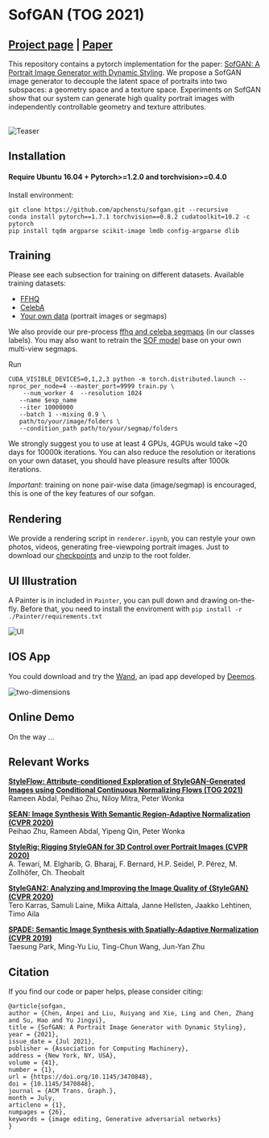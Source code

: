 
# SofGAN (TOG 2021)
## [Project page](https://apchenstu.github.io/sofgan/) |  [Paper](https://arxiv.org/abs/2007.03780)
This repository contains a pytorch implementation for the paper: [SofGAN: A Portrait Image Generator with Dynamic Styling](https://arxiv.org/abs/2007.03780).
We propose a SofGAN image generator to decouple the latent space of portraits into two subspaces: a geometry space and a texture space.
Experiments on SofGAN show that our system can generate high quality portrait images with independently controllable geometry and texture attributes.<br><br>

![Teaser](https://github.com/apchenstu/apchenstu.github.io/blob/master/sofgan/img/semantic_level.png)

## Installation

#### Require Ubuntu 16.04 + Pytorch>=1.2.0 and torchvision>=0.4.0

Install environment:
```
git clone https://github.com/apchenstu/sofgan.git --recursive
conda install pytorch==1.7.1 torchvision==0.8.2 cudatoolkit=10.2 -c pytorch
pip install tqdm argparse scikit-image lmdb config-argparse dlib
```

## Training
Please see each subsection for training on different datasets. Available training datasets:

* [FFHQ](https://github.com/NVlabs/stylegan)
* [CelebA](https://github.com/switchablenorms/CelebAMask-HQ)
* [Your own data](#your-own-data) (portrait images or segmaps)

We also provide our pre-process [ffhq and celeba segmaps](https://drive.google.com/file/d/1_gSENMI5hYj-JTjqtn14PkoLLnEp94oY/view?usp=sharing) (in our classes labels). You may also want to
   retrain the [SOF model](https://github.com/walnut-REE/sof/) base on your own multi-view segmaps.

Run
```
CUDA_VISIBLE_DEVICES=0,1,2,3 python -m torch.distributed.launch --nproc_per_node=4 --master_port=9999 train.py \
    --num_worker 4  --resolution 1024
   --name $exp_name
   --iter 10000000
   --batch 1 --mixing 0.9 \
   path/to/your/image/folders \
   --condition_path path/to/your/segmap/folders
```

We strongly suggest you to use at least 4 GPUs, 4GPUs would take  ~20 days for 10000k iterations. You can also reduce the resolution or iterations on your own dataset,
you should have pleasure results after 1000k iterations.

*Important*: training on none pair-wise data (image/segmap) is encouraged, this is one of the key features of our sofgan.

## Rendering
We provide a rendering script in `renderer.ipynb`, you can restyle your own photos, videos, generating free-viewpoing portrait images.
Just to download our  [checkpoints](https://drive.google.com/file/d/1LPKU3AJVlhnyXBGzLS0UrOEhIT1gcFpD/view?usp=sharing) and unzip to the root folder.

## UI Illustration
   A Painter is in included in `Painter`, you can pull down and drawing on-the-fly.
   Before that, you need to install the enviroment with ```pip install -r ./Painter/requirements.txt```

![UI](https://github.com/apchenstu/GIFs/blob/main/sofgan.gif)

## IOS App
You could download and try the [Wand](https://apps.apple.com/cn/app/wand/id1574341319), an ipad app developed by [Deemos](https://www.deemos.com/).

![two-dimensions](https://github.com/apchenstu/GIFs/blob/main/two-dimensions.gif)

## Online Demo
On the way ...

## Relevant Works
[**StyleFlow: Attribute-conditioned Exploration of StyleGAN-Generated Images using Conditional Continuous Normalizing Flows (TOG 2021)**](https://arxiv.org/abs/2008.02401)<br>
Rameen Abdal, Peihao Zhu, Niloy Mitra, Peter Wonka

[**SEAN: Image Synthesis With Semantic Region-Adaptive Normalization (CVPR 2020)**](https://arxiv.org/abs/1911.12861)<br>
Peihao Zhu, Rameen Abdal, Yipeng Qin, Peter Wonka

[**StyleRig: Rigging StyleGAN for 3D Control over Portrait Images (CVPR 2020)**](https://gvv.mpi-inf.mpg.de/projects/StyleRig/)<br>
A. Tewari, M. Elgharib, G. Bharaj, F. Bernard, H.P. Seidel, P. Pérez, M. Zollhöfer, Ch. Theobalt

[**StyleGAN2: Analyzing and Improving the Image Quality of {StyleGAN} (CVPR 2020)**](https://arxiv.org/abs/1912.04958)<br>
Tero Karras, Samuli Laine, Miika Aittala, Janne Hellsten, Jaakko Lehtinen, Timo Aila

[**SPADE: Semantic Image Synthesis with Spatially-Adaptive Normalization (CVPR 2019)**](https://arxiv.org/abs/1903.07291)<br>
Taesung Park, Ming-Yu Liu, Ting-Chun Wang, Jun-Yan Zhu

## Citation
If you find our code or paper helps, please consider citing:
```
@article{sofgan,
author = {Chen, Anpei and Liu, Ruiyang and Xie, Ling and Chen, Zhang and Su, Hao and Yu Jingyi},
title = {SofGAN: A Portrait Image Generator with Dynamic Styling},
year = {2021},
issue_date = {Jul 2021},
publisher = {Association for Computing Machinery},
address = {New York, NY, USA},
volume = {41},
number = {1},
url = {https://doi.org/10.1145/3470848},
doi = {10.1145/3470848},
journal = {ACM Trans. Graph.},
month = July,
articleno = {1},
numpages = {26},
keywords = {image editing, Generative adversarial networks}
}

